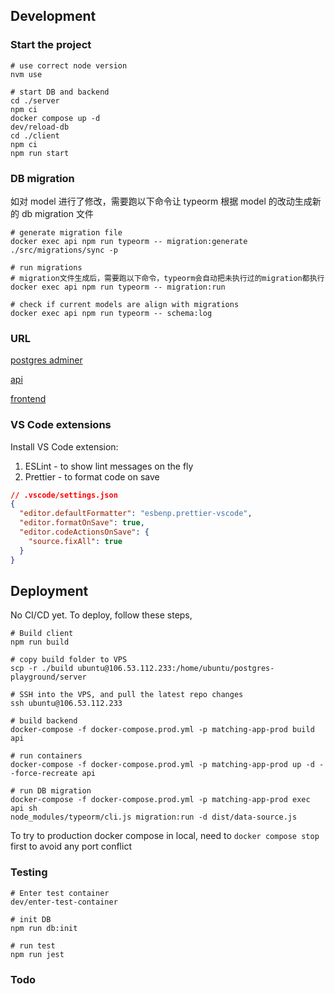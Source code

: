 ## Development

### Start the project

```
# use correct node version
nvm use

# start DB and backend
cd ./server
npm ci
docker compose up -d
dev/reload-db
cd ./client
npm ci
npm run start

```

### DB migration

如对 model 进行了修改，需要跑以下命令让 typeorm 根据 model 的改动生成新的 db migration 文件

```
# generate migration file
docker exec api npm run typeorm -- migration:generate ./src/migrations/sync -p

# run migrations
# migration文件生成后，需要跑以下命令，typeorm会自动把未执行过的migration都执行
docker exec api npm run typeorm -- migration:run

# check if current models are align with migrations
docker exec api npm run typeorm -- schema:log
```

### URL

[postgres adminer](http://localhost:8080/?pgsql=db&username=postgres&db=matching_app&ns=public)

[api](http://localhost:4000)

[frontend](http://localhost:3000)

### VS Code extensions

Install VS Code extension:

1. ESLint - to show lint messages on the fly
2. Prettier - to format code on save

```json
// .vscode/settings.json
{
  "editor.defaultFormatter": "esbenp.prettier-vscode",
  "editor.formatOnSave": true,
  "editor.codeActionsOnSave": {
    "source.fixAll": true
  }
}
```

## Deployment

No CI/CD yet. To deploy, follow these steps,

```
# Build client
npm run build

# copy build folder to VPS
scp -r ./build ubuntu@106.53.112.233:/home/ubuntu/postgres-playground/server

# SSH into the VPS, and pull the latest repo changes
ssh ubuntu@106.53.112.233

# build backend
docker-compose -f docker-compose.prod.yml -p matching-app-prod build api

# run containers
docker-compose -f docker-compose.prod.yml -p matching-app-prod up -d --force-recreate api

# run DB migration
docker-compose -f docker-compose.prod.yml -p matching-app-prod exec api sh
node_modules/typeorm/cli.js migration:run -d dist/data-source.js
```

To try to production docker compose in local, need to `docker compose stop` first to avoid any port conflict

### Testing

```
# Enter test container
dev/enter-test-container

# init DB
npm run db:init

# run test
npm run jest
```

### Todo
